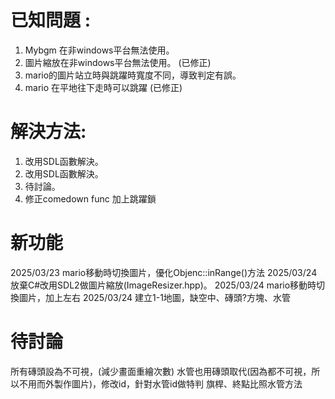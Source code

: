 #	已知問題 :

1. Mybgm 在非windows平台無法使用。
2. 圖片縮放在非windows平台無法使用。 (已修正)
3. mario的圖片站立時與跳躍時寬度不同，導致判定有誤。
4. mario 在平地往下走時可以跳躍 (已修正)

#	解決方法:

1. 改用SDL函數解決。
2. 改用SDL函數解決。
3. 待討論。
4. 修正comedown func 加上跳躍鎖

# 新功能

2025/03/23 mario移動時切換圖片，優化Objenc::inRange()方法
2025/03/24 放棄C#改用SDL2做圖片縮放(ImageResizer.hpp)。
2025/03/24 mario移動時切換圖片，加上左右
2025/03/24 建立1-1地圖，缺空中、磚頭?方塊、水管

# 待討論

所有磚頭設為不可視，(減少畫面重繪次數)
水管也用磚頭取代(因為都不可視，所以不用而外製作圖片)，修改id，針對水管id做特判
旗桿、終點比照水管方法